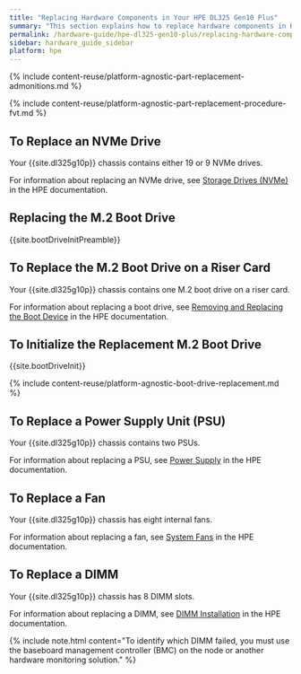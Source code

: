 ```yaml
---
title: "Replacing Hardware Components in Your HPE DL325 Gen10 Plus"
summary: "This section explains how to replace hardware components in HPE DL325 Gen10 Plus nodes."
permalink: /hardware-guide/hpe-dl325-gen10-plus/replacing-hardware-components.html
sidebar: hardware_guide_sidebar
platform: hpe
---
```


{% include content-reuse/platform-agnostic-part-replacement-admonitions.md %}

{% include content-reuse/platform-agnostic-part-replacement-procedure-fvt.md %}

## To Replace an NVMe Drive
Your {{site.dl325g10p}} chassis contains either 19 or 9 NVMe drives.

For information about replacing an NVMe drive, see [Storage Drives (NVMe)](https://support.hpe.com/hpesc/public/docDisplay?docId=a00093911en_us&page=GUID-40B992A0-C005-4E07-A725-956FABE3B75D.html) in the HPE documentation.

## Replacing the M.2 Boot Drive
{{site.bootDriveInitPreamble}}

## To Replace the M.2 Boot Drive on a Riser Card
Your {{site.dl325g10p}} chassis contains one M.2 boot drive on a riser card.

For information about replacing a boot drive, see [Removing and Replacing the Boot Device](https://support.hpe.com/hpesc/public/docDisplay?docId=a00093911en_us&page=GUID-E5F5E6D8-BCC3-429D-9180-82E1E1619F38.html) in the HPE documentation.

## To Initialize the Replacement M.2 Boot Drive
{{site.bootDriveInit}}

{% include content-reuse/platform-agnostic-boot-drive-replacement.md %}

## To Replace a Power Supply Unit (PSU)
Your {{site.dl325g10p}} chassis contains two PSUs.

For information about replacing a PSU, see [Power Supply](https://support.hpe.com/hpesc/public/docDisplay?docId=a00093911en_us&page=GUID-3E577198-D96F-4241-B967-863C824B9383.html) in the HPE documentation.

## To Replace a Fan
Your {{site.dl325g10p}} chassis has eight internal fans.

For information about replacing a fan, see [System Fans](https://support.hpe.com/hpesc/public/docDisplay?docId=a00093911en_us&page=GUID-C061F742-043E-4270-9DC5-FDC3A6D9F166.html) in the HPE documentation.

## To Replace a DIMM
Your {{site.dl325g10p}} chassis has 8 DIMM slots.

For information about replacing a DIMM, see [DIMM Installation](https://support.hpe.com/hpesc/public/docDisplay?docId=sd00002471en_us&page=GUID-79584D31-2CAF-43DE-BCE0-A512AA6155FE.html) in the HPE documentation.

{% include note.html content="To identify which DIMM failed, you must use the baseboard management controller (BMC) on the node or another hardware monitoring solution." %}
